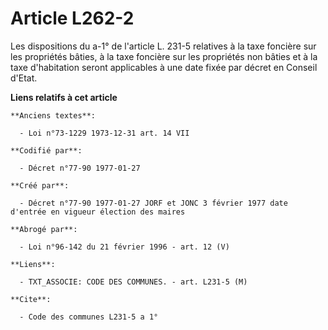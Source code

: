 # Article L262-2

Les dispositions du a-1° de l'article L. 231-5 relatives à la taxe foncière sur les propriétés bâties, à la taxe foncière sur
les propriétés non bâties et à la taxe d'habitation seront applicables à une date fixée par décret en Conseil d'Etat.

**Liens relatifs à cet article**

	**Anciens textes**:

	  - Loi n°73-1229 1973-12-31 art. 14 VII

	**Codifié par**:

	  - Décret n°77-90 1977-01-27

	**Créé par**:

	  - Décret n°77-90 1977-01-27 JORF et JONC 3 février 1977 date d'entrée en vigueur élection des maires

	**Abrogé par**:

	  - Loi n°96-142 du 21 février 1996 - art. 12 (V)

	**Liens**:

	  - TXT_ASSOCIE: CODE DES COMMUNES. - art. L231-5 (M)

	**Cite**:

	  - Code des communes L231-5 a 1°
